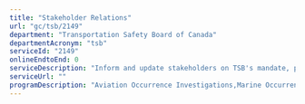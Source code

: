 ```yaml
---
title: "Stakeholder Relations"
url: "gc/tsb/2149"
department: "Transportation Safety Board of Canada"
departmentAcronym: "tsb"
serviceId: "2149"
onlineEndtoEnd: 0
serviceDescription: "Inform and update stakeholders on TSB's mandate, policies and investigations through quarterly newsletters, outreach presentations, website, social media, email, phone and written correspondence."
serviceUrl: ""
programDescription: "Aviation Occurrence Investigations,Marine Occurrence Investigations,Rail Occurrence Investigations,Pipeline Occurrence Investigations"
---
```

